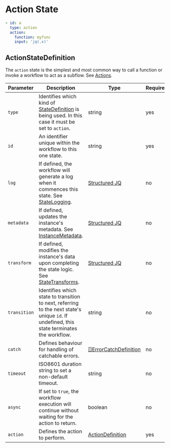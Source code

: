 # Action State 

```yaml
- id: a
  type: action
  action:
    function: myfunc
    input: 'jq(.x)'
```

## ActionStateDefinition 

The `action` state is the simplest and most common way to call a function or invoke a workflow to act as a subflow. See [Actions](./actions.md). 

| Parameter | Description | Type | Required |
| --- | --- | --- | --- |
| `type` | Identifies which kind of [StateDefinition](./states.md) is being used. In this case it must be set to `action`. | string | yes | 
| `id` | An identifier unique within the workflow to this one state. | string | yes |
| `log` | If defined, the workflow will generate a log when it commences this state. See [StateLogging](./logging.md). | [Structured JQ](../instance-data/structured-jx.md) | no |
| `metadata` | If defined, updates the instance's metadata. See [InstanceMetadata](./metadata.md). | [Structured JQ](../instance-data/structured-jx.md) | no |
| `transform` | If defined, modifies the instance's data upon completing the state logic. See [StateTransforms](../instance-data/transforms.md). | [Structured JQ](../instance-data/structured-jx.md) | no |
| `transition` | Identifies which state to transition to next, referring to the next state's unique `id`. If undefined, this state terminates the workflow. | string | no |
| `catch` | Defines behaviour for handling of catchable errors.  | [[]ErrorCatchDefinition](./errors.md) | no |
| `timeout` | ISO8601 duration string to set a non-default timeout. | string | no | 
| `async` | If set to `true`, the workflow execution will continue without waiting for the action to return.  | boolean | no | 
| `action` | Defines the action to perform. | [ActionDefinition](./actions.md) | yes |
